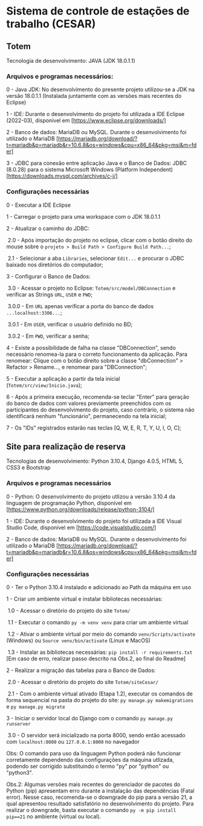 # Sistema de controle de estações de trabalho (CESAR)

## Totem 

Tecnologia de desenvolvimento: JAVA (JDK 18.0.1.1)

### Arquivos e programas necessários:

0 - Java JDK: No desenvolvimento do presente projeto utilizou-se a JDK na versão 18.0.1.1 (Instalada juntamente com as versões mais recentes do Eclipse)

1 - IDE: Durante o desenvolvimento do projeto foi utilizada a IDE Eclipse (2022-03), disponível em [https://www.eclipse.org/downloads/]

2 - Banco de dados: MariaDB ou MySQL. Durante o desenvolvimento foi utilizado o MariaDB [https://mariadb.org/download/?t=mariadb&p=mariadb&r=10.6.8&os=windows&cpu=x86_64&pkg=msi&m=fder]

3 - JDBC para conexão entre aplicação Java e o Banco de Dados: JDBC (8.0.28) para o sistema Microsoft Windows (Platform Independent) [https://downloads.mysql.com/archives/c-j/]

### Configurações necessárias

0 - Executar a IDE Eclipse

1 - Carregar o projeto para uma workspace com o JDK 18.0.1.1

2 - Atualizar o caminho do JDBC: 

​	2.0 - Após importação do projeto no eclipse, clicar com o botão direito do mouse sobre o `projeto > Build Path > Configure Build Path...`;

​	2.1 - Selecionar a aba `Libraries`, selecionar `Edit...` e procurar o JDBC baixado nos diretórios do computador;

3 - Configurar o Banco de Dados:

​	3.0 - Acessar o projeto no Eclipse: `Totem/src/model/DBConnection` e verificar as Strings `URL`, `USER` e `PWD`;

​		3.0.0 - Em `URL` apenas verificar a porta do banco de dados `...localhost:3306...`;

​		3.0.1 - Em `USER`, verificar o usuário definido no BD;

​		3.0.2 - Em `PWD`, verificar a senha;

4 - Existe a possibilidade de falha na classe "DBConnection", sendo necessário renomea-la para o correto funcionamento da aplicação. Para renomear: Clique com o botão direito sobre a classe "dbConnection" > Refactor > Rename..., e renomear para "DBConnection";

5 - Executar a aplicação a partir da tela inicial (`Totem/src/view/Inicio.java`);

6 - Após a primeira execução, recomenda-se teclar "Enter" para geração do banco de dados com valores previamente preenchidos com os participantes do desenvolvimento do projeto, caso contrário, o sistema não identificará nenhum "funcionário", permanecendo na tela inicial;

7 - Os "IDs" registrados estarão nas teclas [Q, W, E, R, T, Y, U, I, O, C];



## Site para realização de reserva

Tecnologias de desenvolvimento: Python 3.10.4, Django 4.0.5, HTML 5, CSS3 e Bootstrap

### Arquivos e programas necessários

0 - Python: O desenvolvimento do projeto utlizou a versão 3.10.4 da linguagem de programação Python, disponível em [https://www.python.org/downloads/release/python-3104/]

1 - IDE: Durante o desenvolvimento do projeto foi utilizada a IDE Visual Studio Code, disponível em [https://code.visualstudio.com/]

2 - Banco de dados: MariaDB ou MySQL. Durante o desenvolvimento foi utilizado o MariaDB [https://mariadb.org/download/?t=mariadb&p=mariadb&r=10.6.8&os=windows&cpu=x86_64&pkg=msi&m=fder]

### Configurações necessárias

0 - Ter o Python 3.10.4 instalado e adicionado ao Path da máquina em uso

1 - Criar um ambiente virtual e instalar bibliotecas necessárias: 

​	1.0 - Acessar o diretório do projeto do site `Totem/` 

​	1.1 - Executar o comando `py -m venv venv` para criar um ambiente virtual

​	1.2 - Ativar o ambiente virtual por meio do comando `venv/Scripts/activate` (Windows) ou `Source venv/bin/activate` (Linux e MacOS)

​	1.3 - Instalar as bibliotecas necessárias: `pip install -r requirements.txt` [Em caso de erro, realizar passo descrito na Obs.2, ao final do Readme]

2 - Realizar a migração das tabelas para o Banco de Dados:

​	2.0 - Acessar o diretório do projeto do site `Totem/siteCesar/`

​	2.1 - Com o ambiente virtual ativado (Etapa 1.2), executar os comandos de forma sequencial na pasta do projeto do site: `py manage.py makemigrations` e `py manage.py migrate`

3 - Iniciar o servidor local do Django com o comando `py manage.py runserver`

​	3.0 - O servidor será inicializado na porta 8000, sendo então acessado com `localhost:8000` ou `127.0.0.1:8000` no navegador 

Obs: O comando para uso da linguagem Python poderá não funcionar corretamente dependendo das configurações da máquina utlizada, podendo ser corrigido substituindo o termo "py" por "python" ou "python3".

Obs.2: Algumas versões mais recentes do gerenciador de pacotes do Python (pip) apresentam erro durante a instalação das dependências (Fatal error). Nesse caso, recomenda-se o downgrade do pip para a versão 21, a qual apresentou resultado satisfatório no desenvolvimento do projeto. Para realizar o downgrade, basta executar o comando `py -m pip install pip==21` no ambiente (virtual ou local).
